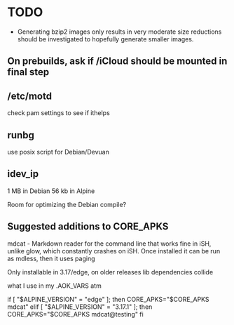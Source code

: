 # TODO

- Generating bzip2 images only results in very moderate size reductions
should be investigated to hopefully generate smaller images.

## On prebuilds, ask if /iCloud should be mounted in final step

## /etc/motd

check pam settings to see if ithelps

## runbg
use posix script for Debian/Devuan

## idev_ip

 1 MB in Debian
56 kb in Alpine

Room for optimizing the Debian compile?


## Suggested additions to CORE_APKS

mdcat - Markdown reader for the command line that works fine in iSH, unlike glow, which constantly crashes on iSH. Once installed it can be run as mdless, then it uses paging

Only installable in 3.17/edge, on older releases lib dependencies collide

what I use in my .AOK_VARS atm

if [ "$ALPINE_VERSION" = "edge" ]; then
    CORE_APKS="$CORE_APKS mdcat"
elif [ "$ALPINE_VERSION" = "3.17.1" ]; then
    CORE_APKS="$CORE_APKS mdcat@testing"
fi

